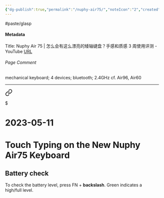 ```yaml
---
{"dg-publish":true,"permalink":"/nuphy-air75/","noteIcon":"2","created":"","updated":""}
---
```


#paste/glasp 
#### Metadata
Title: Nuphy Air 75 | 怎么会有这么漂亮的矮轴键盘？手感和质感 3 周使用评测 - YouTube
[URL](https://www.youtube.com/watch?v=TAWxT1bDa_Y)
###### Page Comment
mechanical keyboard; 4 devices; bluetooth; 2.4GHz
cf. Air96, Air60

---

<div class="transclusion internal-embed is-loaded"><a class="markdown-embed-link" href="/10-dailynotes/2023-05-11/#28843d" aria-label="Open link"><svg xmlns="http://www.w3.org/2000/svg" width="24" height="24" viewBox="0 0 24 24" fill="none" stroke="currentColor" stroke-width="2" stroke-linecap="round" stroke-linejoin="round" class="svg-icon lucide-link"><path d="M10 13a5 5 0 0 0 7.54.54l3-3a5 5 0 0 0-7.07-7.07l-1.72 1.71"></path><path d="M14 11a5 5 0 0 0-7.54-.54l-3 3a5 5 0 0 0 7.07 7.07l1.71-1.71"></path></svg></a><div class="markdown-embed">

$<div class="markdown-embed-title">

# 2023-05-11

</div>


# Touch Typing on the New Nuphy Air75 Keyboard

</div></div>


## Battery check

To check the battery level, press FN + **backslash**. Green indicates a high/full level.